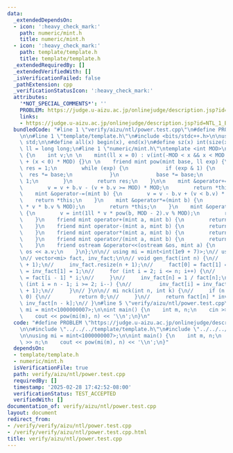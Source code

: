 ```yaml
---
data:
  _extendedDependsOn:
  - icon: ':heavy_check_mark:'
    path: numeric/mint.h
    title: numeric/mint.h
  - icon: ':heavy_check_mark:'
    path: template/template.h
    title: template/template.h
  _extendedRequiredBy: []
  _extendedVerifiedWith: []
  _isVerificationFailed: false
  _pathExtension: cpp
  _verificationStatusIcon: ':heavy_check_mark:'
  attributes:
    '*NOT_SPECIAL_COMMENTS*': ''
    PROBLEM: https://judge.u-aizu.ac.jp/onlinejudge/description.jsp?id=NTL_1_B
    links:
    - https://judge.u-aizu.ac.jp/onlinejudge/description.jsp?id=NTL_1_B
  bundledCode: "#line 1 \"verify/aizu/ntl/power.test.cpp\"\n#define PROBLEM \"https://judge.u-aizu.ac.jp/onlinejudge/description.jsp?id=NTL_1_B\"\
    \n\n#line 1 \"template/template.h\"\n#include <bits/stdc++.h>\n\nusing namespace\
    \ std;\n\n#define all(x) begin(x), end(x)\n#define sz(x) int(size(x))\n\nusing\
    \ ll = long long;\n#line 1 \"numeric/mint.h\"\ntemplate <int MOD>\nstruct mint\
    \ {\n    int v;\n \n    mint(ll x = 0) : v(int(-MOD < x && x < MOD ? x : x % MOD)\
    \ + (x < 0) * MOD) {}\n \n    friend mint pow(mint base, ll exp) {\n        mint\
    \ res = 1;\n        while (exp) {\n            if (exp & 1) {\n              \
    \  res *= base;\n            }\n            base *= base;\n            exp >>=\
    \ 1;\n        }\n        return res;\n    }\n\n    mint &operator+=(mint b) {\n\
    \        v = v + b.v - (v + b.v >= MOD) * MOD;\n        return *this;\n    }\n\
    \    mint &operator-=(mint b) {\n        v = v - b.v + (v < b.v) * MOD;\n    \
    \    return *this;\n    }\n    mint &operator*=(mint b) {\n        v = int(1ll\
    \ * v * b.v % MOD);\n        return *this;\n    }\n    mint &operator/=(mint b)\
    \ {\n        v = int(1ll * v * pow(b, MOD - 2).v % MOD);\n        return *this;\n\
    \    }\n    friend mint operator+(mint a, mint b) {\n        return a += b;\n\
    \    }\n    friend mint operator-(mint a, mint b) {\n        return a -= b;\n\
    \    }\n    friend mint operator*(mint a, mint b) {\n        return a *= b;\n\
    \    }\n    friend mint operator/(mint a, mint b) {\n        return a /= b;\n\
    \    }\n    friend ostream &operator<<(ostream &os, mint a) {\n        return\
    \ os << a.v;\n    }\n};\n\n// using mi = mint<int(1e9 + 7)>;\n// using mi = mint<998244353>;\n\
    \n// vector<mi> fact, inv_fact;\n\n// void gen_fact(int n) {\n//     fact.resize(n\
    \ + 1);\n//     inv_fact.resize(n + 1);\n//     fact[0] = fact[1] = inv_fact[0]\
    \ = inv_fact[1] = 1;\n//     for (int i = 2; i <= n; i++) {\n//         fact[i]\
    \ = fact[i - 1] * i;\n//     }\n//     inv_fact[n] = 1 / fact[n];\n//     for\
    \ (int i = n - 1; i >= 2; i--) {\n//         inv_fact[i] = inv_fact[i + 1] * (i\
    \ + 1);\n//     }\n// }\n\n// mi nck(int n, int k) {\n//     if (n < k || k <\
    \ 0) {\n//         return 0;\n//     }\n//     return fact[n] * inv_fact[k] *\
    \ inv_fact[n - k];\n// }\n#line 5 \"verify/aizu/ntl/power.test.cpp\"\n\nusing\
    \ mi = mint<1000000007>;\n\nint main() {\n    int m, n;\n    cin >> m >> n;\n\
    \    cout << pow(mi(m), n) << '\\n';\n}\n"
  code: "#define PROBLEM \"https://judge.u-aizu.ac.jp/onlinejudge/description.jsp?id=NTL_1_B\"\
    \n\n#include \"../../../template/template.h\"\n#include \"../../../numeric/mint.h\"\
    \n\nusing mi = mint<1000000007>;\n\nint main() {\n    int m, n;\n    cin >> m\
    \ >> n;\n    cout << pow(mi(m), n) << '\\n';\n}"
  dependsOn:
  - template/template.h
  - numeric/mint.h
  isVerificationFile: true
  path: verify/aizu/ntl/power.test.cpp
  requiredBy: []
  timestamp: '2025-02-28 17:42:52-08:00'
  verificationStatus: TEST_ACCEPTED
  verifiedWith: []
documentation_of: verify/aizu/ntl/power.test.cpp
layout: document
redirect_from:
- /verify/verify/aizu/ntl/power.test.cpp
- /verify/verify/aizu/ntl/power.test.cpp.html
title: verify/aizu/ntl/power.test.cpp
---
```

